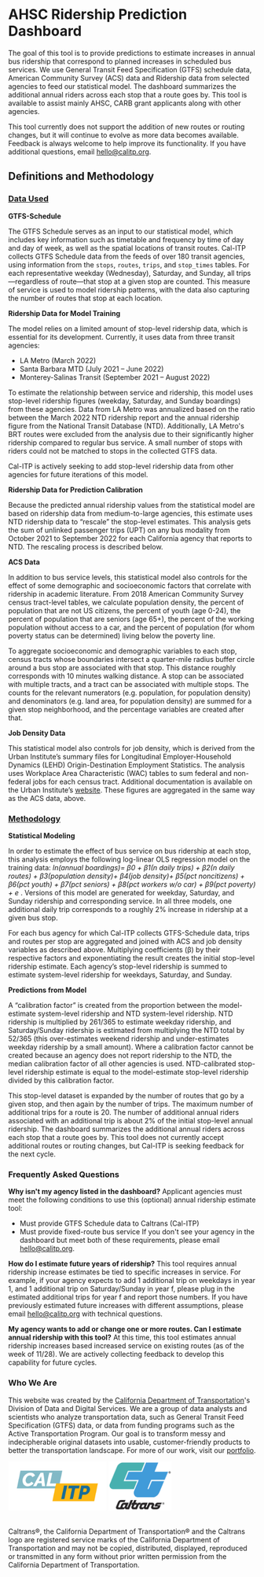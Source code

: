 # AHSC Ridership Prediction Dashboard

The goal of this tool is to provide predictions to estimate increases in annual bus ridership that correspond to planned increases in scheduled bus services. We use General Transit Feed Specification (GTFS) schedule data, American Community Survey (ACS) data and Ridership data from selected agencies to feed our statistical model. The dashboard summarizes the additional annual riders across each stop that a route goes by. This tool is available to assist mainly AHSC, CARB grant applicants along with other agencies. 

This tool currently does not support the addition of new routes or routing changes, but it will continue to evolve as more data becomes available. Feedback is always welcome to help improve its functionality. If you have additional questions, email hello@calitp.org.


## Definitions and Methodology

### <ins>Data Used</ins>
**GTFS-Schedule**

The GTFS Schedule serves as an input to our statistical model, which includes key information such as timetable and frequency by time of day and day of week, as well as the spatial locations of transit routes. Cal-ITP collects GTFS Schedule data from the feeds of over 180 transit agencies, using information from the `stops`, `routes`, `trips`, and `stop_times` tables. For each representative weekday (Wednesday), Saturday, and Sunday, all trips—regardless of route—that stop at a given stop are counted. This measure of service is used to model ridership patterns, with the data also capturing the number of routes that stop at each location.


**Ridership Data for Model Training**

The model relies on a limited amount of stop-level ridership data, which is essential for its development. Currently, it uses data from three transit agencies:

* LA Metro (March 2022)
* Santa Barbara MTD (July 2021 – June 2022)
* Monterey-Salinas Transit (September 2021 – August 2022)

To estimate the relationship between service and ridership, this model uses stop-level ridership figures (weekday, Saturday, and Sunday boardings) from these agencies. Data from LA Metro was annualized based on the ratio between the March 2022 NTD ridership report and the annual ridership figure from the National Transit Database (NTD). Additionally, LA Metro's BRT routes were excluded from the analysis due to their significantly higher ridership compared to regular bus service. A small number of stops with riders could not be matched to stops in the collected GTFS data.

Cal-ITP is actively seeking to add stop-level ridership data from other agencies for future iterations of this model.


**Ridership Data for Prediction Calibration**

Because the predicted annual ridership values from the statistical model are based on ridership data from medium-to-large agencies, this estimate uses NTD ridership data to “rescale” the stop-level estimates. This analysis gets the sum of unlinked passenger trips (UPT) on any bus modality from October 2021 to September 2022 for each California agency that reports to NTD. The rescaling process is described below.


**ACS Data**

In addition to bus service levels, this statistical model also controls for the effect of some demographic and socioeconomic factors that correlate with ridership in academic literature. From 2018 American Community Survey census tract-level tables, we calculate population density, the percent of population that are not US citizens, the percent of youth (age 0-24), the percent of population that are seniors (age 65+), the percent of the working population without access to a car, and the percent of population (for whom poverty status can be determined) living below the poverty line. 

To aggregate socioeconomic and demographic variables to each stop, census tracts whose boundaries intersect a quarter-mile radius buffer circle around a bus stop are associated with that stop. This distance roughly corresponds with 10 minutes walking distance. A stop can be associated with multiple tracts, and a tract can be associated with multiple stops. The counts for the relevant numerators (e.g. population, for population density) and denominators (e.g. land area, for population density) are summed for a given stop neighborhood, and the percentage variables are created after that.



**Job Density Data**

This statistical model also controls for job density, which is derived from the Urban Institute’s summary files for Longitudinal Employer-Household Dynamics (LEHD) Origin-Destination Employment Statistics. The analysis uses Workplace Area Characteristic (WAC) tables to sum federal and non-federal jobs for each census tract. Additional documentation is available on the Urban Institute’s [website](https://datacatalog.urban.org/dataset/longitudinal-employer-household-dynamics-origin-destination-employment-statistics-lodes). These figures are aggregated in the same way as the ACS data, above.



### <ins>Methodology</ins>

**Statistical Modeling**

In order to estimate the effect of bus service on bus ridership at each stop, this analysis employs the following log-linear OLS regression model on the training data: *ln⁡(annual boardings)= β0 + β1(n daily trips) + β2(n daily routes) + β3(population density)+ β4(job density)+ β5(pct noncitizens) + β6(pct youth) + β7(pct seniors) + β8(pct workers w/o car) + β9(pct poverty) + e* . Versions of this model are generated for weekday, Saturday, and Sunday ridership and corresponding service. In all three models, one additional daily trip corresponds to a roughly 2% increase in ridership at a given bus stop.

For each bus agency for which Cal-ITP collects GTFS-Schedule data, trips and routes per stop are aggregated and joined with ACS and job density variables as described above. Multiplying coefficients (β) by their respective factors and exponentiating the result creates the initial stop-level ridership estimate. Each agency’s stop-level ridership is summed to estimate system-level ridership for weekdays, Saturday, and Sunday. 


**Predictions from Model**

A “calibration factor” is created from the proportion between the model-estimate system-level ridership and NTD system-level ridership. NTD ridership is multiplied by 261/365 to estimate weekday ridership, and Saturday/Sunday ridership is estimated from multiplying the NTD total by 52/365 (this over-estimates weekend ridership and under-estimates weekday ridership by a small amount). Where a calibration factor cannot be created because an agency does not report ridership to the NTD, the median calibration factor of all other agencies is used. NTD-calibrated stop-level ridership estimate is equal to the model-estimate stop-level ridership divided by this calibration factor.

This stop-level dataset is expanded by the number of routes that go by a given stop, and then again by the number of trips. The maximum number of additional trips for a route is 20. The number of additional annual riders associated with an additional trip is about 2% of the initial stop-level annual ridership. The dashboard summarizes the additional annual riders across each stop that a route goes by. This tool does not currently accept additional routes or routing changes, but Cal-ITP is seeking feedback for the next cycle. 



### Frequently Asked Questions

**Why isn't my agency listed in the dashboard?** Applicant agencies must meet the following conditions to use this (optional) annual ridership estimate tool:
* Must provide GTFS Schedule data to Caltrans (Cal-ITP)
* Must provide fixed-route bus service If you don't see your agency in the dashboard but meet both of these requirements, please email hello@calitp.org.

**How do I estimate future years of ridership?** This tool requires annual ridership increase estimates be tied to specific increases in service. For example, if your agency expects to add 1 additional trip on weekdays in year 1, and 1 additional trip on Saturday/Sunday in year f, please plug in the estimated additional trips for year f and report those numbers. If you have previously estimated future increases with different assumptions, please email hello@calitp.org with technical questions.

**My agency wants to add or change one or more routes. Can I estimate annual ridership with this tool?** At this time, this tool estimates annual ridership increases based increased service on existing routes (as of the week of 11/28). We are actively collecting feedback to develop this capability for future cycles.



### Who We Are

This website was created by the [California Department of Transportation](https://dot.ca.gov/)'s Division of Data and Digital Services. We are a group of data analysts and scientists who analyze transportation data, such as General Transit Feed Specification (GTFS) data, or data from funding programs such as the Active Transportation Program. Our goal is to transform messy and indecipherable original datasets into usable, customer-friendly products to better the transportation landscape. For more of our work, visit our [portfolio](https://analysis.calitp.org/).

<img src="https://raw.githubusercontent.com/cal-itp/data-analyses/main/portfolio/Calitp_logo_MAIN.png" alt="Alt text" width="200" height="100"> <img src="https://raw.githubusercontent.com/cal-itp/data-analyses/main/portfolio/CT_logo_Wht_outline.gif" alt="Alt text" width="129" height="100">

<br>Caltrans®, the California Department of Transportation® and the Caltrans logo are registered service marks of the California Department of Transportation and may not be copied, distributed, displayed, reproduced or transmitted in any form without prior written permission from the California Department of Transportation.









